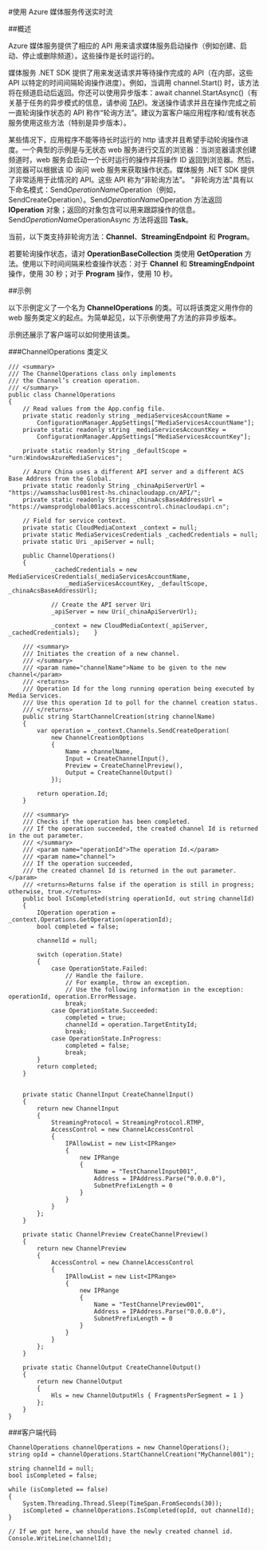 <properties 
	pageTitle="轮询长时运行的操作" 
	description="本主题说明如何轮询长时间运行的操作。" 
	services="media-services" 
	documentationCenter="" 
	authors="juliako" 
	manager="erikre" 
	editor=""/>  


<tags 
	ms.service="media-services" 
	ms.workload="media" 
	ms.tgt_pltfrm="na" 
	ms.devlang="na" 
	ms.topic="article" 
 	ms.date="09/26/2016" 
 	wacn.date="11/14/2016" 
	ms.author="juliako"/>  



#使用 Azure 媒体服务传送实时流

##概述

Azure 媒体服务提供了相应的 API 用来请求媒体服务启动操作（例如创建、启动、停止或删除频道）。这些操作是长时运行的。

媒体服务 .NET SDK 提供了用来发送请求并等待操作完成的 API（在内部，这些 API 以特定的时间间隔轮询操作进度）。例如，当调用 channel.Start() 时，该方法将在频道启动后返回。你还可以使用异步版本：await channel.StartAsync()（有关基于任务的异步模式的信息，请参阅 [TAP](https://msdn.microsoft.com/zh-cn/library/hh873175(v=vs.110).aspx))。发送操作请求并且在操作完成之前一直轮询操作状态的 API 称作“轮询方法”。建议为富客户端应用程序和/或有状态服务使用这些方法（特别是异步版本）。

某些情况下，应用程序不能等待长时运行的 http 请求并且希望手动轮询操作进度。一个典型的示例是与无状态 web 服务进行交互的浏览器：当浏览器请求创建频道时，web 服务会启动一个长时运行的操作并将操作 ID 返回到浏览器。然后，浏览器可以根据该 ID 询问 web 服务来获取操作状态。媒体服务 .NET SDK 提供了非常适用于此情况的 API。这些 API 称为“非轮询方法”。
"非轮询方法"具有以下命名模式：Send*OperationName*Operation（例如，SendCreateOperation）。Send*OperationName*Operation 方法返回 **IOperation** 对象；返回的对象包含可以用来跟踪操作的信息。Send*OperationName*OperationAsync 方法将返回 **Task<IOperation>**。

当前，以下类支持非轮询方法：**Channel**、**StreamingEndpoint** 和 **Program**。

若要轮询操作状态，请对 **OperationBaseCollection** 类使用 **GetOperation** 方法。使用以下时间间隔来检查操作状态：对于 **Channel** 和 **StreamingEndpoint** 操作，使用 30 秒；对于 **Program** 操作，使用 10 秒。


##示例

以下示例定义了一个名为 **ChannelOperations** 的类。可以将该类定义用作你的 web 服务类定义的起点。为简单起见，以下示例使用了方法的非异步版本。

示例还展示了客户端可以如何使用该类。

###ChannelOperations 类定义

	/// <summary> 
	/// The ChannelOperations class only implements 
	/// the Channel’s creation operation. 
	/// </summary> 
	public class ChannelOperations
	{
	    // Read values from the App.config file.
	    private static readonly string _mediaServicesAccountName =
	        ConfigurationManager.AppSettings["MediaServicesAccountName"];
	    private static readonly string _mediaServicesAccountKey =
	        ConfigurationManager.AppSettings["MediaServicesAccountKey"];
	
		private static readonly String _defaultScope = "urn:WindowsAzureMediaServices";

		// Azure China uses a different API server and a different ACS Base Address from the Global.
		private static readonly String _chinaApiServerUrl = "https://wamsshaclus001rest-hs.chinacloudapp.cn/API/";
		private static readonly String _chinaAcsBaseAddressUrl = "https://wamsprodglobal001acs.accesscontrol.chinacloudapi.cn";

	    // Field for service context.
	    private static CloudMediaContext _context = null;
	    private static MediaServicesCredentials _cachedCredentials = null;
		private static Uri _apiServer = null;
	
	    public ChannelOperations()
	    {
	            _cachedCredentials = new MediaServicesCredentials(_mediaServicesAccountName,
	                _mediaServicesAccountKey, _defaultScope, _chinaAcsBaseAddressUrl);
	
				// Create the API server Uri
				_apiServer = new Uri(_chinaApiServerUrl);

	            _context = new CloudMediaContext(_apiServer, _cachedCredentials);    }
	
	    /// <summary>  
	    /// Initiates the creation of a new channel.  
	    /// </summary>  
	    /// <param name="channelName">Name to be given to the new channel</param>  
	    /// <returns>  
	    /// Operation Id for the long running operation being executed by Media Services. 
	    /// Use this operation Id to poll for the channel creation status. 
	    /// </returns> 
	    public string StartChannelCreation(string channelName)
	    {
	        var operation = _context.Channels.SendCreateOperation(
	            new ChannelCreationOptions
	            {
	                Name = channelName,
	                Input = CreateChannelInput(),
	                Preview = CreateChannelPreview(),
	                Output = CreateChannelOutput()
	            });
	
	        return operation.Id;
	    }
	
	    /// <summary> 
	    /// Checks if the operation has been completed. 
	    /// If the operation succeeded, the created channel Id is returned in the out parameter.
	    /// </summary> 
	    /// <param name="operationId">The operation Id.</param> 
	    /// <param name="channel">
	    /// If the operation succeeded, 
	    /// the created channel Id is returned in the out parameter.</param>
	    /// <returns>Returns false if the operation is still in progress; otherwise, true.</returns> 
	    public bool IsCompleted(string operationId, out string channelId)
	    {
	        IOperation operation = _context.Operations.GetOperation(operationId);
	        bool completed = false;
	
	        channelId = null;
	
	        switch (operation.State)
	        {
	            case OperationState.Failed:
	                // Handle the failure. 
	                // For example, throw an exception. 
					// Use the following information in the exception: operationId, operation.ErrorMessage.
	                break;
	            case OperationState.Succeeded:
	                completed = true;
	                channelId = operation.TargetEntityId;
	                break;
	            case OperationState.InProgress:
	                completed = false;
	                break;
	        }
	        return completed;
	    }
	
	
	    private static ChannelInput CreateChannelInput()
	    {
	        return new ChannelInput
	        {
	            StreamingProtocol = StreamingProtocol.RTMP,
	            AccessControl = new ChannelAccessControl
	            {
	                IPAllowList = new List<IPRange>
	                {
	                    new IPRange
	                    {
	                        Name = "TestChannelInput001",
	                        Address = IPAddress.Parse("0.0.0.0"),
	                        SubnetPrefixLength = 0
	                    }
	                }
	            }
	        };
	    }
	
	    private static ChannelPreview CreateChannelPreview()
	    {
	        return new ChannelPreview
	        {
	            AccessControl = new ChannelAccessControl
	            {
	                IPAllowList = new List<IPRange>
	                {
	                    new IPRange
	                    {
	                        Name = "TestChannelPreview001",
	                        Address = IPAddress.Parse("0.0.0.0"),
	                        SubnetPrefixLength = 0
	                    }
	                }
	            }
	        };
	    }
	
	    private static ChannelOutput CreateChannelOutput()
	    {
	        return new ChannelOutput
	        {
	            Hls = new ChannelOutputHls { FragmentsPerSegment = 1 }
	        };
	    }
	}

###客户端代码

	ChannelOperations channelOperations = new ChannelOperations();
	string opId = channelOperations.StartChannelCreation("MyChannel001");
	
	string channelId = null;
	bool isCompleted = false;
	
	while (isCompleted == false)
	{
	    System.Threading.Thread.Sleep(TimeSpan.FromSeconds(30));
	    isCompleted = channelOperations.IsCompleted(opId, out channelId);
	}
	
	// If we got here, we should have the newly created channel id.
	Console.WriteLine(channelId);
 

<!---HONumber=Mooncake_1107_2016-->